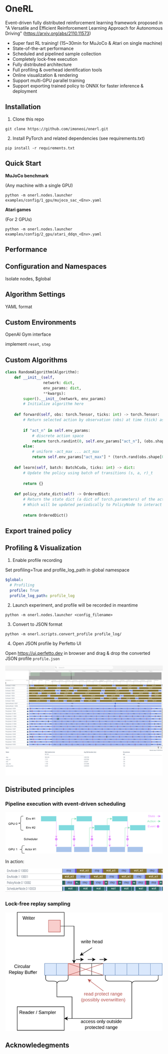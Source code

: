# OneRL
Event-driven fully distributed reinforcement learning framework proposed in "A Versatile and Efficient Reinforcement Learning Approach for Autonomous Driving" (https://arxiv.org/abs/2110.11573)

- Super fast RL training! (15~30min for MuJoCo & Atari on single machine)
- State-of-the-art performance
- Scheduled and pipelined sample collection
- Completely lock-free execution
- Fully distributed architecture
- Full profiling & overhead identification tools 
- Online visualization & rendering
- Support multi-GPU parallel training
- Support exporting trained policy to ONNX for faster inference & deployment

## Installation

1. Clone this repo
```
git clone https://github.com/imoneoi/onerl.git
```
2. Install PyTorch and related dependencies (see requirements.txt)
```
pip install -r requirements.txt
```

## Quick Start

**MuJoCo benchmark**

(Any machine with a single GPU)

```shell
python -m onerl.nodes.launcher examples/config/1_gpu/mujoco_sac_<Env>.yaml
```

**Atari games**

(For 2 GPUs)
```shell
python -m onerl.nodes.launcher examples/config/2_gpu/atari_ddqn_<Env>.yaml
```

## Performance

## Configuration and Namespaces

Isolate nodes, $global

## Algorithm Settings

YAML format

## Custom Environments

OpenAI Gym interface

implement `reset`, `step`

## Custom Algorithms

```python
class RandomAlgorithm(Algorithm):
    def __init__(self,
                 network: dict,
                 env_params: dict,
                 **kwargs):
        super().__init__(network, env_params)
        # Initialize algorithm here

    def forward(self, obs: torch.Tensor, ticks: int) -> torch.Tensor:
        # Return selected action by observation (obs) at time (tick) as tensor

        if "act_n" in self.env_params:
            # discrete action space
            return torch.randint(0, self.env_params["act_n"], (obs.shape[0], ))
        else:
            # uniform -act_max ... act_max
            return self.env_params["act_max"] * (torch.rand(obs.shape[0], *self.env_params["act_shape"]) * 2 - 1)

    def learn(self, batch: BatchCuda, ticks: int) -> dict:
        # Update the policy using batch of transitions (s, a, r)_t

        return {}

    def policy_state_dict(self) -> OrderedDict:
        # Return the state dict (a dict of torch.parameters) of the actor
        # Which will be updated periodically to PolicyNode to interact with environment

        return OrderedDict()
```

## Export trained policy

## Profiling & Visualization

1. Enable profile recording

Set profiling=True and profile_log_path in global namespace

```yaml
$global:
  # Profiling
  profile: True
  profile_log_path: profile_log
```

2. Launch experiment, and profile will be recorded in meantime

```shell
python -m onerl.nodes.launcher <config_filename>
```


3. Convert to JSON format

```
python -m onerl.scripts.convert_profile profile_log/
```

4. Open JSON profile by Perfetto UI

Open https://ui.perfetto.dev in browser and drag & drop the converted JSON profile `profile.json`

![](./docs/assets/perf.png)

## Distributed principles

### Pipeline execution with event-driven scheduling

![](./docs/assets/pipeline.png)

In action:

![](./docs/assets/pipeline_perf.png)

### Lock-free replay sampling


![](./docs/assets/lockfree-buffer.drawio.png)

## Acknowledegments
